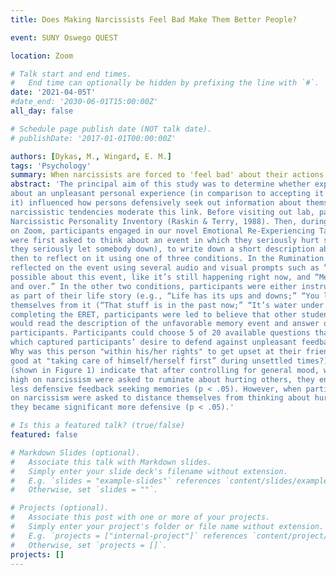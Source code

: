 ```yaml
---
title: Does Making Narcissists Feel Bad Make Them Better People?

event: SUNY Oswego QUEST

location: Zoom

# Talk start and end times.
#   End time can optionally be hidden by prefixing the line with `#`.
date: '2021-04-05T'
#date_end: '2030-06-01T15:00:00Z'
all_day: false

# Schedule page publish date (NOT talk date).
# publishDate: '2017-01-01T00:00:00Z'

authors: [Dykas, M., Wingard, E. M.]
tags: 'Psychology'
summary: When narcissists are forced to 'feel bad' about their actions, they become less defensive.
abstract: 'The principal aim of this study was to determine whether experimentally induced ruminating
about an unpleasant personal experience (in comparison to accepting it and or distancing from
it) influenced how persons defensively seek out information about themselves, and whether
narcissistic tendencies moderate this link. Before visiting out lab, participants completed the
Narcissistic Personality Inventory (Raskin & Terry, 1988). Then, during a virtual laboratory visit
on Zoom, participants engaged in our novel Emotional Re-Experiencing Task (ERET). Participants
were first asked to think about an event in which they seriously hurt somebody’s feelings (or
they seriously let somebody down), to write down a short description about the memory, and
then to reflect on it using one of three conditions. In the Rumination Condition, participants
reflected on the event using several audio and visual prompts such as “Think as deeply as
possible about this event, like it’s still happening right now, and “Memories stick with us over
and over.” In the other two conditions, participants were either instructed to Accept the event
as part of their life story (e.g., “Life has its ups and downs;” “You live and learn”) or Distance
themselves from it (“That stuff is in the past now;” “It’s water under the bridge.”) Then, after
completing the ERET, participants were led to believe that other students from another college
would read the description of the unfavorable memory event and answer questions about the
participants. Participants could choose 5 of 20 available questions that they wanted answered,
which captured participants’ desire to defend against unpleasant feedback from others (e.g.,
Why was this person "within his/her rights" to get upset at their friend; What makes this person
good at "taking care of himself/herself first” during unsettled times?). Preliminary results
(shown in Figure 1) indicate that after controlling for general mood, when participant scoring
high on narcissism were asked to ruminate about hurting others, they engage in significantly
less defensive feedback seeking memories (p < .05). However, when participants scoring high
on narcissism were asked to distance themselves from thinking about hurting another person,
they became significant more defensive (p < .05).'

# Is this a featured talk? (true/false)
featured: false

# Markdown Slides (optional).
#   Associate this talk with Markdown slides.
#   Simply enter your slide deck's filename without extension.
#   E.g. `slides = "example-slides"` references `content/slides/example-slides.md`.
#   Otherwise, set `slides = ""`.

# Projects (optional).
#   Associate this post with one or more of your projects.
#   Simply enter your project's folder or file name without extension.
#   E.g. `projects = ["internal-project"]` references `content/project/deep-learning/index.md`.
#   Otherwise, set `projects = []`.
projects: []
---
```


